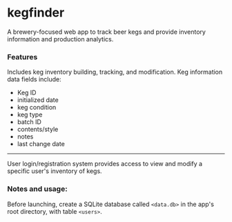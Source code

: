 # kegfinder
A brewery-focused web app to track beer kegs and provide inventory information and production analytics.

### Features 
Includes keg inventory building, tracking, and modification. Keg information data fields include:
- Keg ID
- initialized date
- keg condition
- keg type
- batch ID
- contents/style
- notes
- last change date

***

User login/registration system provides access to view and modify a specific user's inventory of kegs.

### Notes and usage:

Before launching, create a SQLite database called `<data.db>` in the app's root directory, with table `<users>`.
